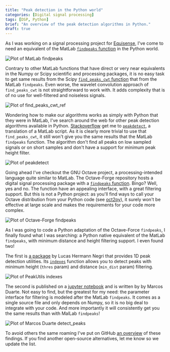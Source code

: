 ```yaml
---
title: "Peak detection in the Python world"
categories: [Digital signal processing]
tags: [DSP, Python]
brief: "An overview of the peak detection algorithms in Python."
draft: true
---
```


As I was working on a signal processing project for [Equisense][], I've come to need an equivalent
of the MatLab [`findpeaks` function][findpeaks_ref] in the Python world.

![Plot of MatLab findpeaks](https://raw.githubusercontent.com/MonsieurV/py-findpeaks/master/images/matlab_findpeaks.png)

Contrary to other MatLab functions that have direct or very near equivalents in the Numpy or Scipy scientific and processing packages, it is no easy task to get same results from the Scipy [`find_peaks_cwt` function][find_peaks_cwt_ref] that from the MatLab `findpeaks`. Even worse, the wavelet convolution approach of `find_peaks_cwt` is not straightforward to work with. It adds complexity that is of no use for well-filtered and noiseless signals.

![Plot of find_peaks_cwt_ref](https://raw.githubusercontent.com/MonsieurV/py-findpeaks/master/images/scipy_find_peaks_cwt.png)

Wondering how to make our algorithms works as simply with Python that they were in MatLab, I've search around the web for other peak detection algorithms available in Python. [Stackoverflow][so_1713335] get me to [`peakdetect`][peakdetect], a translation of a MatLab script. As it is clearly more trivial to use that `find_peaks_cwt`, it still won't give you the same results that the MatLab `findpeaks` function. The algorithm don't find all peaks on low sampled signals or on short samples and don't have a support for minimum peak height filter.

![Plot of peakdetect](https://raw.githubusercontent.com/MonsieurV/py-findpeaks/master/images/sixtenbe_peakdetect.png)

Going ahead I've checkout the GNU Octave project, a processing-intended language quite similar to MatLab. The Octave-Forge repository hosts a digital signal processing package with a [`findpeaks` function][findpeaks_of_ref]. Bingo? Well, yes and no. The function have an appealing interface, with a great filtering support. But this is not a Python project: as you'll find ways to call your Octave distribution from your Python code (see [oct2py][]), it surely won't be effective at large scale and makes the requirements for your code more complex.

![Plot of Octave-Forge findpeaks](https://raw.githubusercontent.com/MonsieurV/py-findpeaks/master/images/octave_findpeaks.png)

As I was going to code a Python adaptation of the Octave-Force `findpeaks`, I finally found what I was searching: a Python native equivalent of the MatLab `findpeaks`, with minimum distance and height filtering support. I even found two!

The first is [a package][PeakUtils] by Lucas Hermann Negri that provides 1D peak detection utilities. Its [`indexes`][indexes] function allows you to detect peaks with minimum height (`thres` param) and distance (`min_dist` param) filtering.

![Plot of PeakUtils indexes](https://raw.githubusercontent.com/MonsieurV/py-findpeaks/master/images/peakutils_indexes.png)

The second is published on a [jupyter notebook][] and is written by by Marcos Duarte. Not easy to find, but the greatest for my need: the parameter interface for filtering is modeled after the MatLab `findpeaks`. It comes as a single source file and only depends on Numpy, so it is no big deal to integrate with your code. And more importantly it will consistently get you the same results than with MalLab `findpeaks`!

![Plot of Marcos Duarte detect_peaks](https://raw.githubusercontent.com/MonsieurV/py-findpeaks/master/images/detect_peaks.png)

To avoid others the same roaming I've put on GitHub [an overview][overview_github] of these findings. If you find another open-source alternatives, let me know so we update the list.

[Equisense]: http://www.equisense.com
[findpeaks_ref]: http://fr.mathworks.com/help/signal/ref/findpeaks.html
[find_peaks_cwt_ref]: http://docs.scipy.org/doc/scipy/reference/generated/scipy.signal.find_peaks_cwt.html
[so_1713335]: https://stackoverflow.com/questions/1713335/peak-finding-algorithm-for-python-scipy/
[peakdetect]: https://gist.github.com/sixtenbe/1178136
[findpeaks_of_ref]: http://octave.sourceforge.net/signal/function/findpeaks.html
[oct2py]: https://github.com/blink1073/oct2py
[overview_github]: https://github.com/MonsieurV/py-findpeaks
[PeakUtils]: https://bitbucket.org/lucashnegri/peakutils
[indexes]: http://pythonhosted.org/PeakUtils/reference.html#peakutils.peak.indexes
[jupyter notebook]: http://nbviewer.ipython.org/github/demotu/BMC/blob/master/notebooks/DetectPeaks.ipynb
